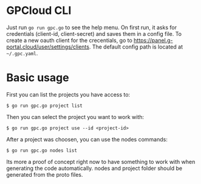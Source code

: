 # GPCloud CLI

Just run `go run gpc.go` to see the help menu.
On first run, it asks for credentials (client-id, client-secret) and saves them
in a config file. To create a new oauth client for the crecentials, go to
https://panel.g-portal.cloud/user/settings/clients. The default config path is
located at `~/.gpc.yaml`.

# Basic usage
First you can list the projects you have access to:
```
$ go run gpc.go project list
```

Then you can select the project you want to work with:
```
$ go run gpc.go project use --id <project-id>
```

After a project was choosen, you can use the nodes commands:
```
$ go run gpc.go nodes list
```

Its more a proof of concept right now to have something to work with when generating the code automatically.
nodes and project folder should be generated from the proto files.